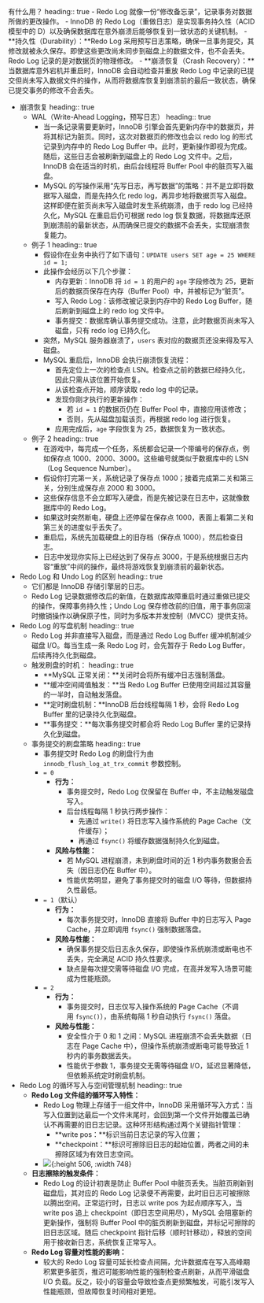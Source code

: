 有什么用？
heading:: true
	- Redo Log 就像一份“修改备忘录”，记录事务对数据所做的更改操作。
	- InnoDB 的 Redo Log（重做日志）是实现事务持久性（ACID 模型中的 D）以及确保数据库在意外崩溃后能够恢复到一致状态的关键机制。
	- **持久性（Durability）：**Redo Log 采用预写日志策略，确保一旦事务提交，其修改就被永久保存。即使这些更改尚未同步到磁盘上的数据文件，也不会丢失。Redo Log 记录的是对数据页的物理修改。
	- **崩溃恢复（Crash Recovery）：**当数据库意外宕机并重启时，InnoDB 会自动检查并重放 Redo Log 中记录的已提交但尚未写入数据文件的操作，从而将数据库恢复到崩溃前的最后一致状态，确保已提交事务的修改不会丢失。
- 崩溃恢复
  heading:: true
	- WAL（Write-Ahead Logging，预写日志）
	  heading:: true
		- 当一条记录需要更新时，InnoDB 引擎会首先更新内存中的数据页，并将其标记为脏页。同时，这次对数据页的修改也会以 redo log 的形式记录到内存中的 Redo Log Buffer 中。此时，更新操作即视为完成。随后，这些日志会被刷新到磁盘上的 Redo Log 文件中。之后，InnoDB 会在适当的时机，由后台线程将 Buffer Pool 中的脏页写入磁盘。
		- MySQL 的写操作采用“先写日志，再写数据”的策略：并不是立即将数据写入磁盘，而是先持久化 redo log，再异步地将数据页写入磁盘。这样即便在脏页尚未写入磁盘时发生系统崩溃，由于 redo log 已经持久化，MySQL 在重启后仍可根据 redo log 恢复数据，将数据库还原到崩溃前的最新状态，从而确保已提交的数据不会丢失，实现崩溃恢复能力。
	- 例子 1
	  heading:: true
		- 假设你在业务中执行了如下语句：`UPDATE users SET age = 25 WHERE id = 1;`
		- 此操作会经历以下几个步骤：
			- 内存更新：InnoDB 将 `id = 1` 的用户的 `age` 字段修改为 25，更新后的数据页保存在内存（Buffer Pool）中，并被标记为“脏页”。
			- 写入 Redo Log：该修改被记录到内存中的 Redo Log Buffer，随后刷新到磁盘上的 redo log 文件中。
			- 事务提交：数据库确认事务提交成功。注意，此时数据页尚未写入磁盘，只有 redo log 已持久化。
		- 突然，MySQL 服务器崩溃了，`users` 表对应的数据页还没来得及写入磁盘。
		- MySQL 重启后，InnoDB 会执行崩溃恢复流程：
			- 首先定位上一次的检查点 LSN。检查点之前的数据已经持久化，因此只需从该位置开始恢复。
			- 从该检查点开始，顺序读取 redo log 中的记录。
			- 发现你刚才执行的更新操作：
				- 若 `id = 1` 的数据页仍在 Buffer Pool 中，直接应用该修改；
				- 否则，先从磁盘加载该页，再根据 redo log 进行恢复。
			- 应用完成后，`age` 字段恢复为 25，数据恢复为一致状态。
	- 例子 2
	  heading:: true
		- 在游戏中，每完成一个任务，系统都会记录一个带编号的保存点，例如保存点 1000、2000、3000。这些编号就类似于数据库中的 LSN（Log Sequence Number）。
		- 假设你打完第一关，系统记录了保存点 1000；接着完成第二关和第三关，分别生成保存点 2000 和 3000。
		- 这些保存信息不会立即写入硬盘，而是先被记录在日志中，这就像数据库中的 Redo Log。
		- 如果这时突然断电，硬盘上还停留在保存点 1000，表面上看第二关和第三关的进度似乎丢失了。
		- 重启后，系统先加载硬盘上的旧存档（保存点 1000），然后检查日志。
		- 日志中发现你实际上已经达到了保存点 3000，于是系统根据日志内容“重放”中间的操作，最终将游戏恢复到崩溃前的最新状态。
- Redo Log 和 Undo Log 的区别
  heading:: true
	- 它们都是 InnoDB 存储引擎层的日志。
	- Redo Log 记录数据修改后的新值，在数据库故障重启时通过重做已提交的操作，保障事务持久性；Undo Log 保存修改前的旧值，用于事务回滚时撤销操作以确保原子性，同时为多版本并发控制（MVCC）提供支持。
- Redo Log 的写盘机制
  heading:: true
	- Redo Log 并非直接写入磁盘，而是通过 Redo Log Buffer 缓冲机制减少磁盘 I/O。每当生成一条 Redo Log 时，会先暂存于 Redo Log Buffer，后续再持久化到磁盘。
	- 触发刷盘的时机：
	  heading:: true
		- **MySQL 正常关闭：**关闭时会将所有缓冲日志强制落盘。
		- **缓冲空间阈值触发：**当 Redo Log Buffer 已使用空间超过其容量的一半时，自动触发落盘。
		- **定时刷盘机制：**InnoDB 后台线程每隔 1 秒，会将 Redo Log Buffer 里的记录持久化到磁盘。
		- **事务提交：**每次事务提交时都会将 Redo Log Buffer 里的记录持久化到磁盘。
	- 事务提交的刷盘策略
	  heading:: true
		- 事务提交时 Redo Log 的刷盘行为由 `innodb_flush_log_at_trx_commit` 参数控制。
		- `= 0`
			- **行为：**
				- 事务提交时，Redo Log 仅保留在 Buffer 中，不主动触发磁盘写入。
				- 后台线程每隔 1 秒执行两步操作：
					- 先通过 `write()` 将日志写入操作系统的 Page Cache（文件缓存）；
					- 再通过 `fsync()` 将缓存数据强制持久化到磁盘。
			- **风险与性能：**
				- 若 MySQL 进程崩溃，未到刷盘时间的近 1 秒内事务数据会丢失（因日志仍在 Buffer 中）。
				- 性能优势明显，避免了事务提交时的磁盘 I/O 等待，但数据持久性最低。
		- `= 1`（默认）
			- **行为：**
				- 每次事务提交时，InnoDB 直接将 Buffer 中的日志写入 Page Cache，并立即调用 `fsync()` 强制数据落盘。
			- **风险与性能：**
				- 确保事务提交后日志永久保存，即使操作系统崩溃或断电也不丢失，完全满足 ACID 持久性要求。
				- 缺点是每次提交需等待磁盘 I/O 完成，在高并发写入场景可能成为性能瓶颈。
		- `= 2`
			- **行为：**
				- 事务提交时，日志仅写入操作系统的 Page Cache（不调用 `fsync()`），由系统每隔 1 秒自动执行 `fsync()` 落盘。
			- **风险与性能：**
				- 安全性介于 0 和 1 之间：MySQL 进程崩溃不会丢失数据（日志在 Page Cache 中），但操作系统崩溃或断电可能导致近 1 秒内的事务数据丢失。
				- 性能优于参数 1，事务提交无需等待磁盘 I/O，延迟显著降低，但依赖系统定时刷盘机制。
- Redo Log 的循环写入与空间管理机制
  heading:: true
	- **Redo Log 文件组的循环写入特性：**
		- Redo Log 物理上存储于一组文件中，InnoDB 采用循环写入方式：当写入位置到达最后一个文件末尾时，会回到第一个文件开始覆盖已确认不再需要的旧日志记录。这种环形结构通过两个关键指针管理：
			- **write pos：**标识当前日志记录的写入位置；
			- **checkpoint：**标识可擦除旧日志的起始位置，两者之间的未擦除区域为有效日志空间。
		- ![](https://cdn.xiaolincoding.com/gh/xiaolincoder/mysql/how_update/checkpoint.png){:height 506, :width 748}
	- **日志擦除的触发条件：**
		- Redo Log 的设计初衷是防止 Buffer Pool 中脏页丢失。当脏页刷新到磁盘后，其对应的 Redo Log 记录便不再需要，此时旧日志可被擦除以腾出空间。正常运行时，日志以 write pos 为起点顺序写入，当 write pos 追上 checkpoint（即日志空间用尽），MySQL 会阻塞新的更新操作，强制将 Buffer Pool 中的脏页刷新到磁盘，并标记可擦除的旧日志区域。随后 checkpoint 指针后移（顺时针移动），释放的空间用于接收新日志，系统恢复正常写入。
	- **Redo Log 容量对性能的影响：**
		- 较大的 Redo Log 容量可延长检查点间隔，允许数据库在写入高峰期积累更多脏页，推迟可能影响性能的强制检查点刷新，从而平滑磁盘 I/O 负载。反之，较小的容量会导致检查点更频繁触发，可能引发写入性能瓶颈，但故障恢复时间相对更短。